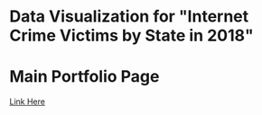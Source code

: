 #  Data Visualization for "Internet Crime Victims by State in 2018"

<div class="flourish-embed flourish-map" data-src="visualisation/5359949"><script src="https://public.flourish.studio/resources/embed.js"></script></div>


# Main Portfolio Page
[Link Here](/README.md)
